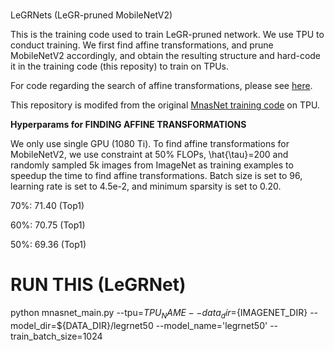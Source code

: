 #
LeGRNets (LeGR-pruned MobileNetV2)

This is the training code used to train LeGR-pruned network. We use TPU to conduct training. We first find affine transformations, and prune MobileNetV2 accordingly, and obtain the resulting structure and hard-code it in the training code (this reposity) to train on TPUs.

For code regarding the search of affine transformations, please see [here](https://github.com/cmu-enyac/LeGR).

This repository is modifed from the original [MnasNet training code](https://github.com/tensorflow/tpu/tree/master/models/official/mnasnet) on TPU.

**Hyperparams for FINDING AFFINE TRANSFORMATIONS**

We only use single GPU (1080 Ti). To find affine transformations for MobileNetV2, we use constraint at 50% FLOPs, \hat{\tau}=200 and randomly sampled 5k images from ImageNet as training examples to speedup the time to find affine transformations. Batch size is set to 96, learning rate is set to 4.5e-2, and minimum sparsity is set to 0.20.

70%: 71.40 (Top1)

60%: 70.75 (Top1)

50%: 69.36 (Top1)

# RUN THIS (LeGRNet)
python mnasnet_main.py --tpu=${TPU_NAME} --data_dir=${IMAGENET_DIR} --model_dir=${DATA_DIR}/legrnet50 --model_name='legrnet50' --train_batch_size=1024
